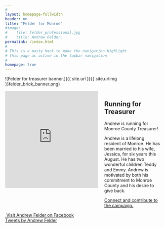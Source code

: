 ```yaml
---
#
layout: homepage-fullwidth
header: no
title: "Felder for Monroe"
#image:
#    file: felder_professional.jpg
#    title: Andrew Felder.
permalink: /index.html
#
# This is a nasty hack to make the navigation highlight
# this page as active in the topbar navigation
#
homepage: true
---
```


![Felder for treasurer banner.]({{ site.url }}{{ site.urlimg }}felder_brick_banner.png)



<div class="small-6 columns">
<iframe width="560" height="315" src="https://www.youtube.com/embed/_3pgd_8WPwE" frameborder="0" allowfullscreen></iframe>

<article>
<h1 id="about-andrew-felder">Running for Treasurer</h1>

<p>
Andrew is running for Monroe County Treasurer!
</p>

<p>
Andrew is a lifelong resident of Monroe. He has been married to his wife,
Jessica, for six years this August. He has two wonderful children Teddy and
Emmy. Andrew is motivated by both his commitment to Monroe County and his
desire to give back.
</p>

<p>
<a href="{{ site.url }}/pages/contact/" class="button">Connect and contribute to the campaign.</a>
</p>

</article>
</div>

<div class="small-6 columns">
<div class="row">

<div class="small-12 columns">
<a href="https://www.facebook.com/AndrewBFelder/" class="button icon-facebook" target="_blank">&nbsp;Visit Andrew Felder on Facebook</a>
</div>

<div class="small-12 columns">
<a class="twitter-timeline" data-lang="en" data-width="400" data-height="600" data-dnt="true" data-theme="light" href="https://twitter.com/AndrewFelder1?ref_src=twsrc%5Etfw">Tweets by Andrew Felder</a> <script async src="https://platform.twitter.com/widgets.js" charset="utf-8"></script>
</div>
</div>

